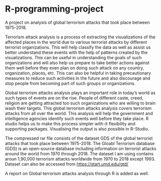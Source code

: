# R-programming-project
A project on analysis of global terrorism attacks that took place between 1975-2018.

Terrorism attack analysis is a process of extracting the visualizations of the affected places in the world due to various terrorist attacks by different terrorist organizations. This will help classify the data as well as assist us better understand these events with the help of patterns created by the visualizations. This can be useful in understanding the goals of such organizations and will also help us prepare to take better actions against them well before they even plan on doing such attack on any country, organization, places, etc. This can also be helpful in taking precautionary measures to reduce such activities in the future and also discourage and stop people from becoming part of such groups or organizations.

Global terrorism attacks analysis plays an important role in today’s world as such types of events are on the rise. People of different caste, creed, religion are getting attracted too such organizations who are willing to brain wash their targets. This global terrorism attacks analysis covers terrorism attacks from all over the world. This analysis will help the government and intelligence agencies identify such events well before they take place. R studio helps us to make this process simpler with-it flexibility and supporting packages. Visualising the output is also possible in R-Studio.

The compressed rar file consists of the dataset GDS of the global terrorist attacks that took place between 1975-2018.
The Gloabl Terrorism database (GDS) is an open-source database including information on terrorist attacks around the world from 1970 through 2018. The dataset I am using contains aroun 1,90,000 terrorism attacks worldwide from 1970 to 2018 except 1993.
Dataset can also be accessed from https://start.umd.edu/gtd/

A report on Global terrorism attacks analysis through R is added as well.


